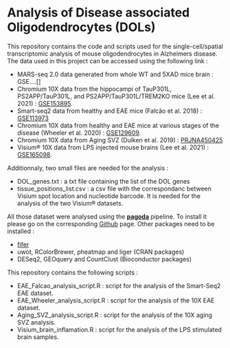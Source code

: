 # Analysis of Disease associated Oligodendrocytes (DOLs) 

This repository contains the code and scripts used for the single-cell/spatial transcriptomic analysis of mouse oligodendrocytes in Alzheimers disease.
The data used in this project can be accessed using the following link :

- MARS-seq 2.0 data generated from whole WT and 5XAD mice brain : GSE....[]
- Chromium 10X data from the hippocampi of TauP301L, PS2APP/TauP301L, and PS2APP/TauP301L/TREM2KO mice (Lee et al. 2021) : [GSE153895](https://www.ncbi.nlm.nih.gov/geo/query/acc.cgi?acc=GSE153895).
- Smart-seq2 data from healthy and EAE mice (Falcão et al. 2018) : [GSE113973](https://www.ncbi.nlm.nih.gov/geo/query/acc.cgi?acc=GSE113973)
- Chromium 10X data from healthy and EAE mice at various stages of the disease (Wheeler et al. 2020) : [GSE129609](https://www.ncbi.nlm.nih.gov/geo/query/acc.cgi?acc=GSE129609).
- Chromium 10X data from Aging SVZ (Dulken et al. 2019) : [PRJNA450425](https://www.ncbi.nlm.nih.gov/bioproject/?term=PRJNA450425)
- Visium® 10X data from LPS injected mouse brains (Lee et al. 2021) : [GSE165098](https://www.ncbi.nlm.nih.gov/geo/query/acc.cgi?acc=GSE165098).

Additionnaly, two small files are needed for the analysis :
- DOL_genes.txt : a txt file containing the list of the DOL genes 
- tissue_positions_list.csv : a csv file with the correspondanc between Visium spot location and nucleotide barcode. It is needed for the analysis of the two Visium® datasets.

All those dataset were analysed using the [**pagoda**](https://github.com/kharchenkolab/pagoda2) pipeline. To install it please go on the corresponding [Github](https://github.com/kharchenkolab/pagoda2) page. Other packages need to be installed :
- [fifer](https://github.com/dustinfife/fifer)
- uwot, RColorBrewer, pheatmap and liger (CRAN packages)
- DESeq2, GEOquery and CountClust (Bioconductor packages)

This repository contains the following scripts :

- EAE_Falcao_analysis_script.R : script for the analysis of the Smart-Seq2 EAE dataset.
- EAE_Wheeler_analysis_script.R : script for the analysis of the 10X EAE dataset.
- Aging_SVZ_analysis_script.R : script for the analysis of the 10X aging SVZ analysis.
- Visium_brain_inflamation.R : script for the analysis of the LPS stimulated brain samples.
